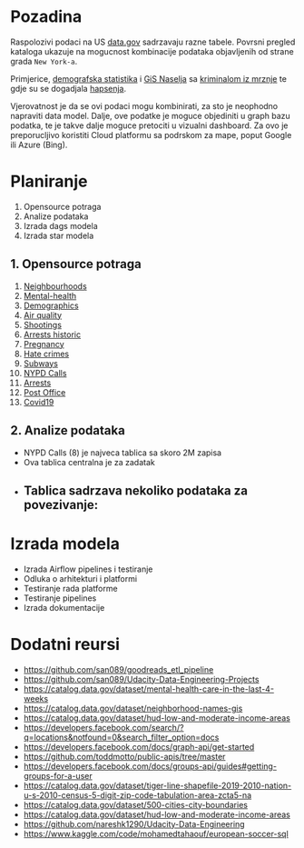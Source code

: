 # Pozadina

Raspolozivi podaci na US [data.gov](https://catalog.data.gov/dataset) sadrzavaju razne tabele. 
Povrsni pregled kataloga ukazuje na mogucnost kombinacije podataka objavljenih od strane grada `New York-a`. 

Primjerice, [demografska statistika](https://catalog.data.gov/dataset/demographic-statistics-by-zip-code) i
[GiS Naselja](https://catalog.data.gov/dataset/neighborhood-names-gis) sa [kriminalom iz mrznje](https://catalog.data.gov/dataset/nypd-hate-crimes) te gdje su se dogadjala
[hapsenja](https://catalog.data.gov/dataset/nypd-arrest-data-year-to-date).

Vjerovatnost je da se ovi podaci mogu kombinirati, za sto je neophodno napraviti data model. 
Dalje, ove podatke je moguce objediniti u graph bazu podatka, te je takve dalje moguce pretociti u vizualni dashboard. 
Za ovo je preporucljivo koristiti Cloud platformu sa podrskom za mape, poput Google ili Azure (Bing).

# Planiranje
1. Opensource potraga
2. Analize podataka
3. Izrada dags modela
4. Izrada star modela 

## 1. Opensource potraga
1. [Neighbourhoods](https://catalog.data.gov/dataset/neighborhood-names-gis/resource/187b8e9e-2a76-42b4-8253-f3a0be0169e7)
2. [Mental-health](https://catalog.data.gov/dataset/mental-health-care-in-the-last-4-weeks/resource/803b3b82-0f92-43d8-a146-46d2307cc2e9)
3. [Demographics](https://catalog.data.gov/dataset/demographic-statistics-by-zip-code/resource/d32826e6-db5c-4a24-9930-1693947e4e1f)
4. [Air quality](https://catalog.data.gov/dataset/air-quality/resource/f3ed1638-92da-4f88-bb6b-7d3940514574)
5. [Shootings](https://catalog.data.gov/dataset/nypd-shooting-incident-data-historic/resource/c564b578-fd8a-4005-8365-34150d306cc4)
6. [Arrests historic](https://catalog.data.gov/dataset/nypd-arrests-data-historic/resource/08c24036-1e4a-4dc1-82ad-21a2ef833aa9)
7. [Pregnancy](https://catalog.data.gov/dataset/pregnancy-associated-mortality/resource/0937907b-9651-4cca-b322-c3b96733ebcd)
8. [Hate crimes](https://catalog.data.gov/dataset/nypd-hate-crimes/resource/6a431837-5576-420d-8857-e1beee49de2d)
9. [Subways](https://catalog.data.gov/dataset/subway-stations/resource/09799f38-17c6-4f19-bf27-d88c38b86193)
10. [NYPD Calls](https://catalog.data.gov/dataset/nypd-calls-for-service/resource/8c6b95bb-0589-4df2-9745-4a4441c7c06e)
11. [Arrests](https://catalog.data.gov/dataset/nypd-arrest-data-year-to-date/resource/c48f1a1a-5efb-4266-9572-769ed1c9b472)
12. [Post Office](https://catalog.data.gov/dataset/post-office/resource/4f6b4fbd-3e07-444a-ad9a-851ea18828f7)
13. [Covid19](https://data.cityofnewyork.us/api/views/rc75-m7u3/rows.csv?accessType=DOWNLOAD)

## 2. Analize podataka
- NYPD Calls (8) je najveca tablica sa skoro 2M zapisa
- Ova tablica centralna je za zadatak
- Tablica sadrzava nekoliko podataka za povezivanje:
  - 

# Izrada modela
- Izrada Airflow pipelines i testiranje
- Odluka o arhitekturi i platformi
- Testiranje rada platforme
- Testiranje pipelines
- Izrada dokumentacije

# Dodatni reursi
- https://github.com/san089/goodreads_etl_pipeline
- https://github.com/san089/Udacity-Data-Engineering-Projects
- https://catalog.data.gov/dataset/mental-health-care-in-the-last-4-weeks
- https://catalog.data.gov/dataset/neighborhood-names-gis
- https://catalog.data.gov/dataset/hud-low-and-moderate-income-areas
- https://developers.facebook.com/search/?q=locations&notfound=0&search_filter_option=docs
- https://developers.facebook.com/docs/graph-api/get-started
- https://github.com/toddmotto/public-apis/tree/master
- https://developers.facebook.com/docs/groups-api/guides#getting-groups-for-a-user
- https://catalog.data.gov/dataset/tiger-line-shapefile-2019-2010-nation-u-s-2010-census-5-digit-zip-code-tabulation-area-zcta5-na
- https://catalog.data.gov/dataset/500-cities-city-boundaries
- https://catalog.data.gov/dataset/hud-low-and-moderate-income-areas
- https://github.com/nareshk1290/Udacity-Data-Engineering
- https://www.kaggle.com/code/mohamedtahaouf/european-soccer-sql
